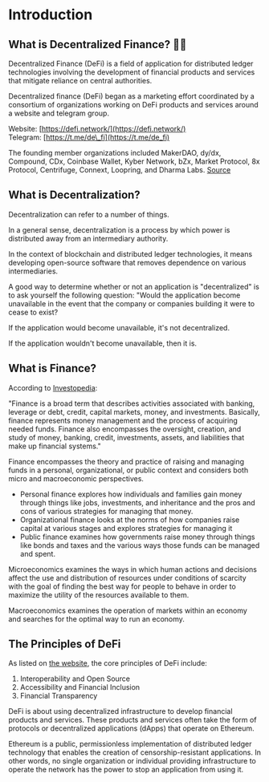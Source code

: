 # Introduction

## **What is Decentralized Finance?** 🤷‍♂️

Decentralized Finance \(DeFi\) is a field of application for distributed ledger technologies involving the development of financial products and services that mitigate reliance on central authorities.

Decentralized finance \(DeFi\) began as a marketing effort coordinated by a consortium of organizations working on DeFi products and services around a website and telegram group.

Website: [https://defi.network/](https://defi.network/)  
Telegram: [https://t.me/de\_fi](https://t.me/de_fi)

The founding member organizations included MakerDAO, dy/dx, Compound, CDx, Coinbase Wallet, Kyber Network, bZx, Market Protocol, 8x Protocol, Centrifuge, Connext, Loopring, and Dharma Labs. [Source](https://medium.com/defi-network/opening-defi-42a5afdb71e0)

## What is Decentralization?

Decentralization can refer to a number of things.

In a general sense, decentralization is a process by which power is distributed away from an intermediary authority.

In the context of blockchain and distributed ledger technologies, it means developing open-source software that removes dependence on various intermediaries.

A good way to determine whether or not an application is "decentralized" is to ask yourself the following question: "Would the application become unavailable in the event that the company or companies building it were to cease to exist?

If the application would become unavailable, it's not decentralized.

If the application wouldn't become unavailable, then it is. 

## What is Finance?

According to [Investopedia](https://www.investopedia.com/ask/answers/what-is-finance/):

"Finance is a broad term that describes activities associated with banking, leverage or debt, credit, capital markets, money, and investments. Basically, finance represents money management and the process of acquiring needed funds. Finance also encompasses the oversight, creation, and study of money, banking, credit, investments, assets, and liabilities that make up financial systems."

Finance encompasses the theory and practice of raising and managing funds in a personal, organizational, or public context and considers both micro and macroeconomic perspectives. 

* Personal finance explores how individuals and families gain money through things like jobs, investments, and inheritance and the pros and cons of various strategies for managing that money. 
* Organizational finance looks at the norms of how companies raise capital at various stages and explores strategies for managing it 
* Public finance examines how governments raise money through things like bonds and taxes and the various ways those funds can be managed and spent.

Microeconomics examines the ways in which human actions and decisions affect  the use and distribution of resources under conditions of scarcity with the goal of finding the best way for people to behave in order to maximize the utility of the resources available to them.

Macroeconomics examines the operation of markets within an economy and searches for the optimal way to run an economy.

## The Principles of DeFi

As listed on [the ](https://defi.network/)[website](https://defi.network/), the core principles of DeFi include:

1. Interoperability and Open Source
2. Accessibility and Financial Inclusion
3. Financial Transparency

DeFi is about using decentralized infrastructure to develop financial products and services. These products and services often take the form of protocols or decentralized applications \(dApps\) that operate on Ethereum.

Ethereum is a public, permissionless implementation of distributed ledger technology that enables the creation of censorship-resistant applications. In other words, no single organization or individual providing infrastructure to operate the network has the power to stop an application from using it.

